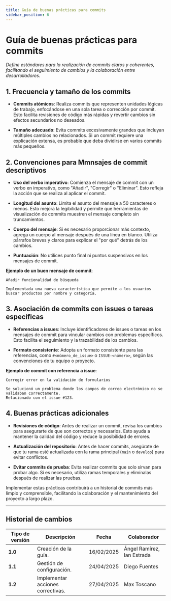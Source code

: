 ```yaml
---
title: Guía de buenas prácticas para commits
sidebar_position: 6
---
```


# Guía de buenas prácticas para commits

_Define estándares para la realización de commits claros y coherentes, facilitando el seguimiento de cambios y la colaboración entre desarrolladores._

## 1. Frecuencia y tamaño de los commits

- **Commits atómicos**: Realiza commits que representen unidades lógicas de trabajo, enfocándose en una sola tarea o corrección por commit. Esto facilita revisiones de código más rápidas y revertir cambios sin efectos secundarios no deseados.

- **Tamaño adecuado**: Evita commits excesivamente grandes que incluyan múltiples cambios no relacionados. Si un commit requiere una explicación extensa, es probable que deba dividirse en varios commits más pequeños.

## 2. Convenciones para Mmnsajes de commit descriptivos

- **Uso del verbo imperativo**: Comienza el mensaje de commit con un verbo en imperativo, como "Añadir", "Corregir" o "Eliminar". Esto refleja la acción que se realiza al aplicar el commit.

- **Longitud del asunto**: Limita el asunto del mensaje a 50 caracteres o menos. Esto mejora la legibilidad y permite que herramientas de visualización de commits muestren el mensaje completo sin truncamientos.

- **Cuerpo del mensaje**: Si es necesario proporcionar más contexto, agrega un cuerpo al mensaje después de una línea en blanco. Utiliza párrafos breves y claros para explicar el "por qué" detrás de los cambios.

- **Puntuación**: No utilices punto final ni puntos suspensivos en los mensajes de commit.

**Ejemplo de un buen mensaje de commit**:

```
Añadir funcionalidad de búsqueda

Implementada una nueva característica que permite a los usuarios buscar productos por nombre y categoría.
```

## 3. Asociación de commits con issues o tareas específicas

- **Referencias a issues**: Incluye identificadores de issues o tareas en los mensajes de commit para vincular cambios con problemas específicos. Esto facilita el seguimiento y la trazabilidad de los cambios.

- **Formato consistente**: Adopta un formato consistente para las referencias, como `#<número_de_issue>` o `ISSUE-<número>`, según las convenciones de tu equipo o proyecto.

**Ejemplo de commit con referencia a issue**:

```
Corregir error en la validación de formularios

Se solucionó un problema donde los campos de correo electrónico no se validaban correctamente.
Relacionado con el issue #123.
```

## 4. Buenas prácticas adicionales

- **Revisiones de código**: Antes de realizar un commit, revisa los cambios para asegurarte de que son correctos y necesarios. Esto ayuda a mantener la calidad del código y reduce la posibilidad de errores.

- **Actualización del repositorio**: Antes de hacer commits, asegúrate de que tu rama esté actualizada con la rama principal (`main` o `develop`) para evitar conflictos.

- **Evitar commits de prueba**: Evita realizar commits que solo sirvan para probar algo. Si es necesario, utiliza ramas temporales y elimínalas después de realizar las pruebas.

Implementar estas prácticas contribuirá a un historial de commits más limpio y comprensible, facilitando la colaboración y el mantenimiento del proyecto a largo plazo.

---

## Historial de cambios

| **Tipo de versión** | **Descripción** | **Fecha**  | **Colaborador** |
| ------------------- | --------------- | ---------- | --------------- |
| **1.0** |  Creación de la guía. | 16/02/2025 | Ángel Ramírez, Ian Estrada |
| **1.1** |  Gestión de configuración.  | 24/04/2025 | Diego Fuentes |
| **1.2** |  Implementar acciones correctivas.  |   27/04/2025  |  Max Toscano  | 